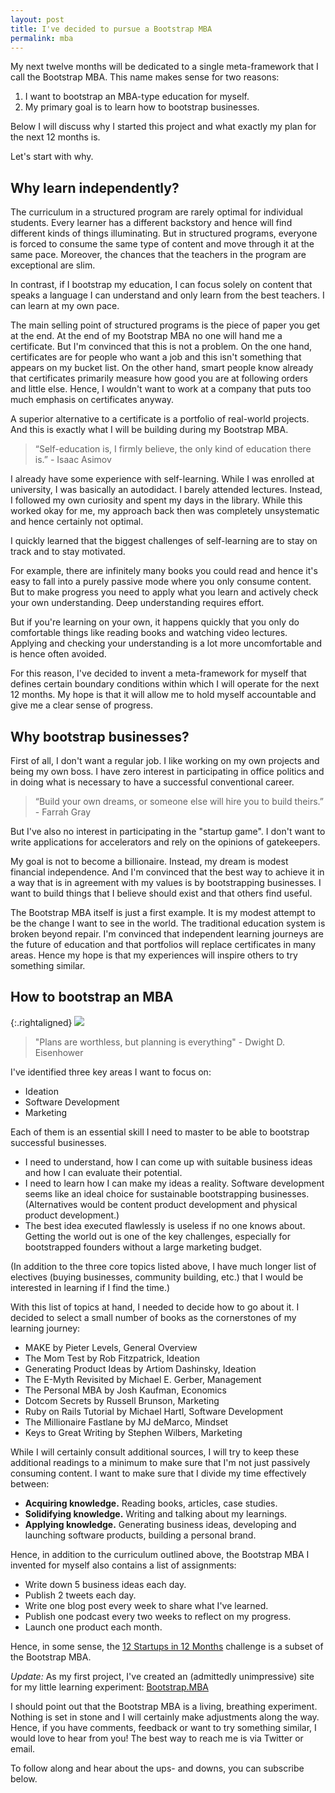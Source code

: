 ```yaml
---
layout: post
title: I've decided to pursue a Bootstrap MBA
permalink: mba
---
```




My next twelve months will be dedicated to a single meta-framework that I call the Bootstrap MBA. This name makes sense for two reasons:

1. I want to bootstrap an MBA-type education for myself. 
2. My primary goal is to learn how to bootstrap businesses. 

Below I will discuss why I started this project and what exactly my plan for the next 12 months is.

Let's start with why. 

## Why learn independently?

The curriculum in a structured program are rarely optimal for individual students. Every learner has a different backstory and hence will find different kinds of things illuminating. But in structured programs, everyone is forced to consume the same type of content and move through it at the same pace. Moreover, the chances that the teachers in the program are exceptional are slim. 

In contrast, if I bootstrap my education, I can focus solely on content that speaks a language I can understand and only learn from the best teachers. I can learn at my own pace.

The main selling point of structured programs is the piece of paper you get at the end. At the end of my Bootstrap MBA no one will hand me a certificate. But I'm convinced that this is not a problem. On the one hand, certificates are for people who want a job and this isn't something that appears on my bucket list. On the other hand, smart people know already that certificates primarily measure how good you are at following orders and little else. Hence, I wouldn't want to work at a company that puts too much emphasis on certificates anyway.

A superior alternative to a certificate is a portfolio of real-world projects. And this is exactly what I will be building during my Bootstrap MBA. 

> “Self-education is, I firmly believe, the only kind of education there is.” - Isaac Asimov

I already have some experience with self-learning. While I was enrolled at university, I was basically an autodidact. I barely attended lectures. Instead, I followed my own curiosity and spent my days in the library. While this worked okay for me, my approach back then was completely unsystematic and hence certainly not optimal.

I quickly learned that the biggest challenges of self-learning are to stay on track and to stay motivated. 

For example, there are infinitely many books you could read and hence it's easy to fall into a purely passive mode where you only consume content. But to make progress you need to apply what you learn and actively check your own understanding. Deep understanding requires effort. 

But if you're learning on your own, it happens quickly that you only do comfortable things like reading books and watching video lectures. Applying and checking your understanding is a lot more uncomfortable and is hence often avoided.

For this reason, I've decided to invent a meta-framework for myself that defines certain boundary conditions within which I will operate for the next 12 months. My hope is that it will allow me to hold myself accountable and give me a clear sense of progress.

## Why bootstrap businesses?

First of all, I don't want a regular job. I like working on my own projects and being my own boss. I have zero interest in participating in office politics and in doing what is necessary to have a successful conventional career. 

> “Build your own dreams, or someone else will hire you to build theirs.” - Farrah Gray

But I've also no interest in participating in the "startup game". I don't want to write applications for accelerators and rely on the opinions of gatekeepers. 

My goal is not to become a billionaire. Instead, my dream is modest financial independence. And I'm convinced that the best way to achieve it in a way that is in agreement with my values is by bootstrapping businesses. I want to build things that I believe should exist and that others find useful. 

The Bootstrap MBA itself is just a first example. It is my modest attempt to be the change I want to see in the world. The traditional education system is broken beyond repair. I'm convinced that independent learning journeys are the future of education and that portfolios will replace certificates in many areas. Hence my hope is that my experiences will inspire others to try something similar.

## How to bootstrap an MBA

{:.rightaligned}
![](/images/readingslist.jpg)

> "Plans are worthless, but planning is everything" - Dwight D. Eisenhower

I've identified three key areas I want to focus on:

- Ideation
- Software Development
- Marketing

Each of them is an essential skill I need to master to be able to bootstrap successful  businesses. 

- I need to understand, how I can come up with suitable business ideas and how I can evaluate their potential.
- I need to learn how I can make my ideas a reality. Software development seems like an ideal choice for sustainable bootstrapping businesses. (Alternatives would be content product development and physical product development.)
- The best idea executed flawlessly is useless if no one knows about. Getting the world out is one of the key challenges, especially for bootstrapped founders without a large marketing budget.

(In addition to the three core topics listed above, I have much longer list of electives (buying businesses, community building, etc.)  that I would be interested in learning if I find the time.)

With this list of topics at hand, I needed to decide how to go about it. I decided to select a small number of books as the cornerstones of my learning journey:

- MAKE by Pieter Levels,	General Overview
- The Mom Test by Rob Fitzpatrick,	Ideation
- Generating Product Ideas by Artiom Dashinsky,	Ideation
- The E-Myth Revisited by Michael E. Gerber,	Management
- The Personal MBA by Josh Kaufman,	Economics
- Dotcom Secrets by Russell Brunson,	Marketing
- Ruby on Rails Tutorial by Michael Hartl,	Software Development
- The Millionaire Fastlane by MJ deMarco,	Mindset
- Keys to Great Writing by Stephen Wilbers,	Marketing

While I will certainly consult additional sources, I will try to keep these additional readings to a minimum to make sure that I'm not just passively consuming content.  I want to make sure that I divide my time effectively between:

- **Acquiring knowledge.** Reading books, articles, case studies.
- **Solidifying knowledge.** Writing and talking about my learnings.
- **Applying knowledge.** Generating business ideas, developing and launching software products, building a personal brand.

Hence, in addition to the curriculum outlined above, the Bootstrap MBA I invented for myself also contains a list of assignments:

- Write down 5 business ideas each day.
- Publish 2 tweets each day.
- Write one blog post every week to share what I've learned.
- Publish one podcast every two weeks to reflect on my progress.
- Launch one product each month.

  
Hence, in some sense, the [12 Startups in 12 Months](https://levels.io/12-startups-12-months/) challenge is a subset of the Bootstrap MBA.

*Update:* As my first project, I've created an (admittedly unimpressive) site for my little learning experiment: [Bootstrap.MBA](http://bootstrap.mba)

I should point out that the Bootstrap MBA is a living, breathing experiment. Nothing is set in stone and I will certainly make adjustments along the way. Hence, if you have comments, feedback or want to try something similar, I would love to hear from you! The best way to reach me is via Twitter or email. 

To follow along and hear about the ups- and downs, you can subscribe below.